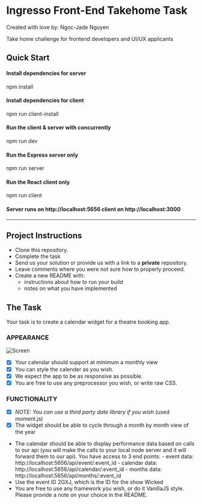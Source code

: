 # Ingresso Front-End Takehome Task

Created with love by: Ngoc-Jade Nguyen

Take home challenge for frontend developers and UI/UX applicants

## Quick Start 

#### Install dependencies for server
npm install

#### Install dependencies for client
npm run client-install

#### Run the client & server with concurrently
npm run dev

#### Run the Express server only
npm run server

#### Run the React client only
npm run client

#### Server runs on http://localhost:5656 client on http://localhost:3000

----------------------------------------------------------------------------------------

## Project Instructions

- Clone this repository.
- Complete the task
- Send us your solution or provide us with a link to a **private** repository.
- Leave comments where you were not sure how to properly proceed.
- Create a new README with:
  - instructions about how to run your build
  - notes on what you have implemented

## The Task

Your task is to create a calendar widget for a theatre booking app.

### APPEARANCE

![Screen](https://raw.githubusercontent.com/ingresso-group/frontend-takehome/master/assets/calendar.png)

- [x] Your calendar should support at minimum a monthly view
- [x] You can style the calender as you wish.
- [x] We expect the app to be as responsive as possible.
- [x] You are free to use any preprocessor you wish, or write raw CSS.

### FUNCTIONALITY

- [x] _NOTE: You can use a third party date library if you wish_ (used moment.js)
- [x] The widget should be able to cycle through a month by month view of the year
- The calendar should be able to display performance data based on calls to
  our api (you will make the calls to your local node server and it will forward
  them to our api). You have access to 3 end points: - event data: http://localhost:5656/api/event/:event_id - calendar data: http://localhost:5656/api/calendar/:event_id - months data: http://localhost:5656/api/months/:event_id
- Use the event ID 2GXJ, which is the ID for the show Wicked
- You are free to use any framework you wish, or do it VanillaJS style. Please
  provide a note on your choice in the README.
